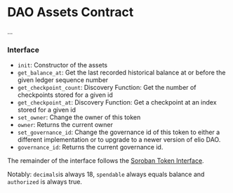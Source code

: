 # DAO Assets Contract
...

### Interface
- `init`: Constructor of the assets
- `get_balance_at`: Get the last recorded historical balance at or before the given ledger sequence number
- `get_checkpoint_count`: Discovery Function: Get the number of checkpoints stored for a given id
- `get_checkpoint_at`: Discovery Function: Get a checkpoint at an index stored for a given id
- `set_owner`: Change the owner of this token
- `owner`: Returns the current owner
- `set_governance_id`: Change the governance id of this token to either a different implementation or to upgrade to a newer version of elio DAO.
- `governance_id`: Returns the current governance id.

The remainder of the interface follows the [Soroban Token Interface](https://soroban.stellar.org/docs/reference/interfaces/token-interface).

Notably: `decimals`is always 18, `spendable` always equals balance and `authorized` is always true.